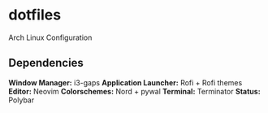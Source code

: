 # dotfiles
Arch Linux Configuration

## Dependencies
**Window Manager:** i3-gaps
**Application Launcher:** Rofi + Rofi themes
**Editor:** Neovim
**Colorschemes:** Nord + pywal
**Terminal:** Terminator
**Status:** Polybar
